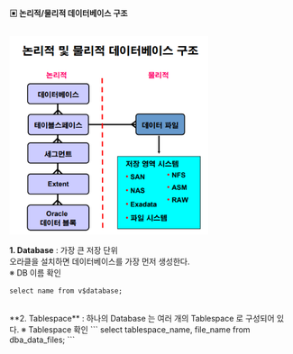 **▣ 논리적/물리적 데이터베이스 구조**  

<br/>
<img src="https://github.com/corvina1208/Oracle_Admin/blob/main/2_db%EA%B5%AC%EC%A1%B0.png" width="70%" height="70%">
<br/>

**1. Database** : 가장 큰 저장 단위  
오라클을 설치하면 데이터베이스를 가장 먼저 생성한다.  
※ DB 이름 확인
```
select name from v$database;
```
<br/>
**2. Tablespace** : 하나의 Database 는 여러 개의 Tablespace 로 구성되어 있다.  
※ Tablespace 확인
```
select tablespace_name, file_name from dba_data_files;
```
